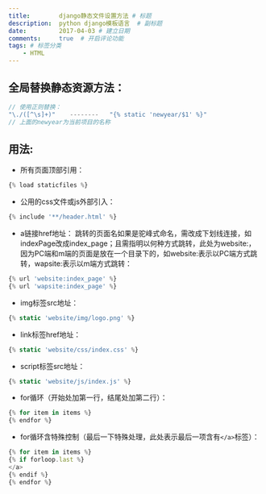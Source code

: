 ```yaml
---
title:        django静态文件设置方法 # 标题
description:  python django模板语言  # 副标题
date:         2017-04-03 # 建立日期
comments:     true  # 开启评论功能
tags: # 标签分类
    - HTML
---
```




## 全局替换静态资源方法：
```js
// 使用正则替换：
"\./([^\s]+)"    --------   "{% static 'newyear/$1' %}"
// 上面的newyear为当前项目的名称
```

## 用法:
* 所有页面顶部引用：
```js
{% load staticfiles %}
```

* 公用的css文件或js外部引入：
```js
{% include '**/header.html' %}
```

* a链接href地址：
跳转的页面名如果是驼峰式命名，需改成下划线连接，如indexPage改成index_page；且需指明以何种方式跳转，此处为website:，因为PC端和m端的页面是放在一个目录下的，如website:表示以PC端方式跳转，wapsite:表示以m端方式跳转：
```js
{% url 'website:index_page' %}
{% url 'wapsite:index_page' %}
```

* img标签src地址：
```js
{% static 'website/img/logo.png' %}
```

* link标签href地址：
```js
{% static 'website/css/index.css' %}
```

* script标签src地址：
```js
{% static 'website/js/index.js' %}
```

* for循环（开始处加第一行，结尾处加第二行）：
```js
{% for item in items %}
{% endfor %}
```

* for循环含特殊控制（最后一下特殊处理，此处表示最后一项含有```</a>```标签）：
```js
{% for item in items %}
{% if forloop.last %}
</a>
{% endif %}
{% endfor %}
```
